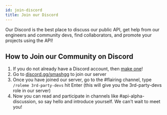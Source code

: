 ```yaml
---
id: join-discord
title: Join our Discord
---
```


Our Discord is the best place to discuss our public API, get help from our engineers and community devs,
 find collaborators, and promote your projects using the API!

## How to Join our Community on Discord

1. If you do not already have a Discord account, then [make one](https://discordapp.com/register)!
2. Go to [discord.gg/smashgg](https://discord.gg/smashgg) to join our server
3. Once you have joined our server, go to the #flairing channel, type `/roleme 3rd-party-devs` hit Enter
 (this will give you the 3rd-party-devs role in our server)
4. Now you can read and participate in channels like #api-alpha-discussion, so say hello and introduce yourself.
 We can't wait to meet you!
